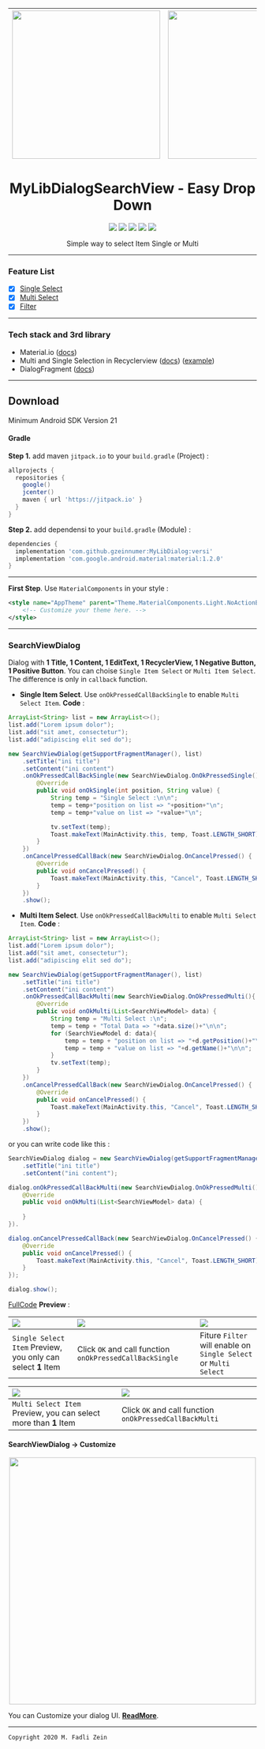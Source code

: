 | <img src="https://github.com/gzeinnumer/MyLibDialogSearchView/blob/master/preview/MyLibDialogSearchView_2.jpg" width="300"/> | <img src="https://github.com/gzeinnumer/MyLibDialogSearchView/blob/master/preview/MyLibDialogSearchView_5.jpg" width="300"/> | <img src="https://github.com/gzeinnumer/MyLibDialogSearchView/blob/master/preview/MyLibDialogSearchView_6.jpg" width="300"/> |
|:-----------------------------------------------------------------------------------------------------------------------------|:-----------------------------------------------------------------------------------------------------------------------------|:-----------------------------------------------------------------------------------------------------------------------------|

<h1 align="center">
  MyLibDialogSearchView - Easy Drop Down
</h1>

<div align="center">
    <a><img src="https://img.shields.io/badge/Version-1.0.0-brightgreen.svg?style=flat"></a>
    <a><img src="https://img.shields.io/badge/ID-gzeinnumer-blue.svg?style=flat"></a>
    <a><img src="https://img.shields.io/badge/Java-Suport-green?logo=java&style=flat"></a>
    <a><img src="https://img.shields.io/badge/Koltin-Suport-green?logo=kotlin&style=flat"></a>
    <a href="https://github.com/gzeinnumer"><img src="https://img.shields.io/github/followers/gzeinnumer?label=follow&style=social"></a>
    <br>
    <p>Simple way to select Item Single or Multi</p>
</div>

---

### Feature List
- [x] [Single Select](#)
- [x] [Multi Select](#)
- [x] [Filter](#)

---

### Tech stack and 3rd library
- Material.io ([docs](https://material.io/develop/android/docs/getting-started))
- Multi and Single Selection in Recyclerview ([docs](https://medium.com/@maydin/multi-and-single-selection-in-recyclerview-d29587a7dee2)) ([example](https://github.com/gzeinnumer/MultiandSingleSelectioninRecyclerView))
- DialogFragment ([docs](https://developer.android.com/reference/android/app/DialogFragment))

---

## Download
Minimum Android SDK Version 21

#### Gradle
**Step 1.** add maven `jitpack.io` to your `build.gradle` (Project) :
```gradle
allprojects {
  repositories {
    google()
    jcenter()
    maven { url 'https://jitpack.io' }
  }
}
```

**Step 2.** add dependensi to your `build.gradle` (Module) :
```gradle
dependencies {
  implementation 'com.github.gzeinnumer:MyLibDialog:versi'
  implementation 'com.google.android.material:material:1.2.0'
}
```

---

**First Step**. Use `MaterialComponents` in your style :

```xml
<style name="AppTheme" parent="Theme.MaterialComponents.Light.NoActionBar">
    <!-- Customize your theme here. -->
</style>
```

---

### SearchViewDialog
Dialog with **1 Title, 1 Content, 1 EditText, 1 RecyclerView, 1 Negative Button, 1 Positive Button**. You can choise `Single Item Select` or `Multi Item Select`. The difference is only in `callback` function.
- **Single Item Select**. Use `onOkPressedCallBackSingle` to enable `Multi Select Item`.
**Code** :
```java
ArrayList<String> list = new ArrayList<>();
list.add("Lorem ipsum dolor");
list.add("sit amet, consectetur");
list.add("adipiscing elit sed do");

new SearchViewDialog(getSupportFragmentManager(), list)
    .setTitle("ini title")
    .setContent("ini content")
    .onOkPressedCallBackSingle(new SearchViewDialog.OnOkPressedSingle() {
        @Override
        public void onOkSingle(int position, String value) {
            String temp = "Single Select :\n\n";
            temp = temp+"position on list => "+position+"\n";
            temp = temp+"value on list => "+value+"\n";

            tv.setText(temp);
            Toast.makeText(MainActivity.this, temp, Toast.LENGTH_SHORT).show();
        }
    })
    .onCancelPressedCallBack(new SearchViewDialog.OnCancelPressed() {
        @Override
        public void onCancelPressed() {
            Toast.makeText(MainActivity.this, "Cancel", Toast.LENGTH_SHORT).show();
        }
    })
    .show();
```

- **Multi Item Select**. Use `onOkPressedCallBackMulti` to enable `Multi Select Item`.
**Code** :
```java
ArrayList<String> list = new ArrayList<>();
list.add("Lorem ipsum dolor");
list.add("sit amet, consectetur");
list.add("adipiscing elit sed do");

new SearchViewDialog(getSupportFragmentManager(), list)
    .setTitle("ini title")
    .setContent("ini content")
    .onOkPressedCallBackMulti(new SearchViewDialog.OnOkPressedMulti(){
        @Override
        public void onOkMulti(List<SearchViewModel> data) {
            String temp = "Multi Select :\n";
            temp = temp + "Total Data => "+data.size()+"\n\n";
            for (SearchViewModel d: data){
                temp = temp + "position on list => "+d.getPosition()+"\n";
                temp = temp + "value on list => "+d.getName()+"\n\n";
            }
            tv.setText(temp);
        }
    })
    .onCancelPressedCallBack(new SearchViewDialog.OnCancelPressed() {
        @Override
        public void onCancelPressed() {
            Toast.makeText(MainActivity.this, "Cancel", Toast.LENGTH_SHORT).show();
        }
    })
    .show();
```

or you can write code like this :

```java
SearchViewDialog dialog = new SearchViewDialog(getSupportFragmentManager(), list)
    .setTitle("ini title")
    .setContent("ini content");

dialog.onOkPressedCallBackMulti(new SearchViewDialog.OnOkPressedMulti(){
    @Override
    public void onOkMulti(List<SearchViewModel> data) {
        
    }
}).

dialog.onCancelPressedCallBack(new SearchViewDialog.OnCancelPressed() {
    @Override
    public void onCancelPressed() {
        Toast.makeText(MainActivity.this, "Cancel", Toast.LENGTH_SHORT).show();
    }
});

dialog.show();
```

[FullCode](https://github.com/gzeinnumer/MyLibDialogSearchView/blob/master/app/src/main/java/com/gzeinnumer/mylibsearchviewdialog/MainActivity.java) **Preview** :

| <img src="https://github.com/gzeinnumer/MyLibDialogSearchView/blob/master/preview/MyLibDialogSearchView_2.jpg"/> | <img src="https://github.com/gzeinnumer/MyLibDialogSearchView/blob/master/preview/MyLibDialogSearchView_4.jpg"/> | <img src="https://github.com/gzeinnumer/MyLibDialogSearchView/blob/master/preview/MyLibDialogSearchView_6.jpg"/> |
|:-----------------------------------------------------------------------------------------------------------------|:-----------------------------------------------------------------------------------------------------------------|:-----------------------------------------------------------------------------------------------------------------|
| `Single Select Item` Preview, you only can select **1** Item                                                     | Click `OK` and call function `onOkPressedCallBackSingle`                                                         | Fiture `Filter` will enable on `Single Select` or `Multi Select`                                                 |


| <img src="https://github.com/gzeinnumer/MyLibDialogSearchView/blob/master/preview/MyLibDialogSearchView_5.jpg" /> | <img src="https://github.com/gzeinnumer/MyLibDialogSearchView/blob/master/preview/MyLibDialogSearchView_7.jpg"/> |
|:------------------------------------------------------------------------------------------------------------------|:-----------------------------------------------------------------------------------------------------------------|
| `Multi Select Item` Preview, you can select more than **1** Item                                                  | Click `OK` and call function `onOkPressedCallBackMulti`                                                          |

#### SearchViewDialog -> Customize

<p align="center">
  <img src="https://github.com/gzeinnumer/MyLibDialogSearchView/blob/master/preview/MyLibDialogSearchView_15.jpg" width="500"/>
</p>

You can Customize your dialog UI. [**ReadMore**](https://github.com/gzeinnumer/MyLibDialogSearchView/blob/master/README_1.md).

---

```
Copyright 2020 M. Fadli Zein
```